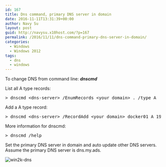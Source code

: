 ```yaml
---
id: 167
title: Dns command, primary DNS server in domain
date: 2016-11-11T13:31:39+00:00
author: Navy Su
layout: post
guid: http://navysu.x10host.com/?p=167
permalink: /2016/11/11/dns-command-primary-dns-server-in-domain/
categories:
  - Windows
  - Windows 2012
tags:
  - dns
  - windows
---
```

To change DNS from command line: **_dnscmd_**

List all A type records:

<pre class="prettyprint">&gt; dnscmd &lt;dns-server&gt; /EnumRecords &lt;your domain&gt; . /type A</pre>

Add a A type record:

<pre class="prettyprint">&gt; dnscmd &lt;dns-server&gt; /RecordAdd &lt;your domain&gt; docker01 A 192.168.1.235</pre>

More information for dnscmd:

<pre class="prettyprint">&gt; dnscmd /help</pre>

Set the primary DNS server in domain and auto update other DNS servers. Assume the primary DNS server is dns.my.ads.

<img class="alignnone wp-image-169 size-full" src="https://i2.wp.com/navysu.x10host.com/wp-content/uploads/2016/11/win2k-dns.png?fit=416%2C498" alt="win2k-dns" srcset="https://i2.wp.com/navysu.x10host.com/wp-content/uploads/2016/11/win2k-dns.png?w=416 416w, https://i2.wp.com/navysu.x10host.com/wp-content/uploads/2016/11/win2k-dns.png?resize=251%2C300 251w" sizes="(max-width: 416px) 85vw, 416px" data-recalc-dims="1" />